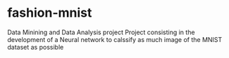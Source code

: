 # fashion-mnist
Data Minining and Data Analysis project
Project consisting in the development of a Neural network to calssify as much image of the MNIST dataset as possible
